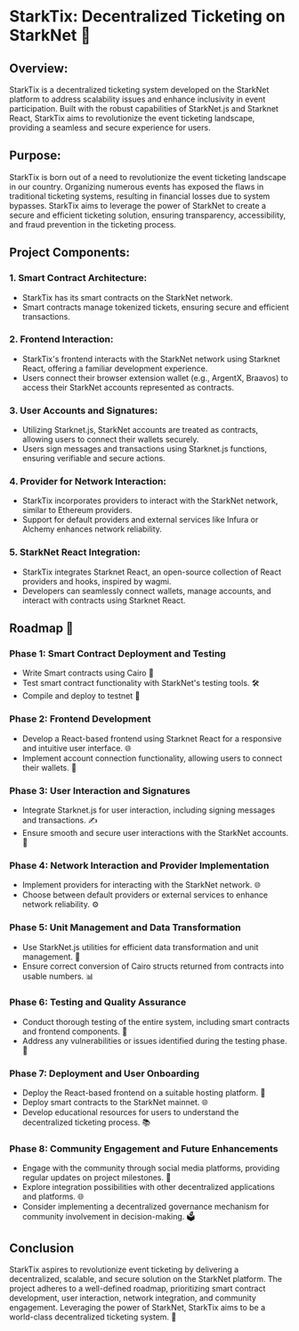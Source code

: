 # StarkTix: Decentralized Ticketing on StarkNet 🎫

## Overview:

StarkTix is a decentralized ticketing system developed on the StarkNet platform to address scalability issues and enhance inclusivity in event participation. Built with the robust capabilities of StarkNet.js and Starknet React, StarkTix aims to revolutionize the event ticketing landscape, providing a seamless and secure experience for users.

## Purpose:

StarkTix is born out of a need to revolutionize the event ticketing landscape in our country. Organizing numerous events has exposed the flaws in traditional ticketing systems, resulting in financial losses due to system bypasses. StarkTix aims to leverage the power of StarkNet to create a secure and efficient ticketing solution, ensuring transparency, accessibility, and fraud prevention in the ticketing process.

## Project Components:

### 1. Smart Contract Architecture:
- StarkTix has its smart contracts on the StarkNet network.
- Smart contracts manage tokenized tickets, ensuring secure and efficient transactions.

### 2. Frontend Interaction:
- StarkTix's frontend interacts with the StarkNet network using Starknet React, offering a familiar development experience.
- Users connect their browser extension wallet (e.g., ArgentX, Braavos) to access their StarkNet accounts represented as contracts.

### 3. User Accounts and Signatures:
- Utilizing Starknet.js, StarkNet accounts are treated as contracts, allowing users to connect their wallets securely.
- Users sign messages and transactions using Starknet.js functions, ensuring verifiable and secure actions.

### 4. Provider for Network Interaction:
- StarkTix incorporates providers to interact with the StarkNet network, similar to Ethereum providers.
- Support for default providers and external services like Infura or Alchemy enhances network reliability.

### 5. StarkNet React Integration:
- StarkTix integrates Starknet React, an open-source collection of React providers and hooks, inspired by wagmi.
- Developers can seamlessly connect wallets, manage accounts, and interact with contracts using Starknet React.

## Roadmap 🚀

### Phase 1: Smart Contract Deployment and Testing

- Write Smart contracts using Cairo 📝
- Test smart contract functionality with StarkNet's testing tools. 🛠️
- Compile and deploy to testnet 🚧

### Phase 2: Frontend Development

- Develop a React-based frontend using Starknet React for a responsive and intuitive user interface. 🌐
- Implement account connection functionality, allowing users to connect their wallets. 🔗

### Phase 3: User Interaction and Signatures

- Integrate Starknet.js for user interaction, including signing messages and transactions. ✍️
- Ensure smooth and secure user interactions with the StarkNet accounts. 🔐

### Phase 4: Network Interaction and Provider Implementation

- Implement providers for interacting with the StarkNet network. 🌐
- Choose between default providers or external services to enhance network reliability. ⚙️

### Phase 5: Unit Management and Data Transformation

- Use StarkNet.js utilities for efficient data transformation and unit management. 🔄
- Ensure correct conversion of Cairo structs returned from contracts into usable numbers. 📊

### Phase 6: Testing and Quality Assurance

- Conduct thorough testing of the entire system, including smart contracts and frontend components. 🧪
- Address any vulnerabilities or issues identified during the testing phase. 🚨

### Phase 7: Deployment and User Onboarding

- Deploy the React-based frontend on a suitable hosting platform. 🚀
- Deploy smart contracts to the StarkNet mainnet. 🌐
- Develop educational resources for users to understand the decentralized ticketing process. 📚

### Phase 8: Community Engagement and Future Enhancements

- Engage with the community through social media platforms, providing regular updates on project milestones. 🤝
- Explore integration possibilities with other decentralized applications and platforms. 🌐
- Consider implementing a decentralized governance mechanism for community involvement in decision-making. 🗳️

## Conclusion

StarkTix aspires to revolutionize event ticketing by delivering a decentralized, scalable, and secure solution on the StarkNet platform. The project adheres to a well-defined roadmap, prioritizing smart contract development, user interaction, network integration, and community engagement. Leveraging the power of StarkNet, StarkTix aims to be a world-class decentralized ticketing system. 🚀
